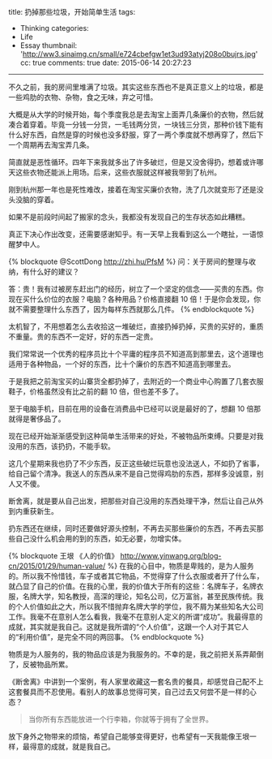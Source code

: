 title: 扔掉那些垃圾，开始简单生活
tags:
  - Thinking
categories:
  - Life
  - Essay
thumbnail: 'http://ww3.sinaimg.cn/small/e724cbefgw1et3ud93atyj208o0bujrs.jpg'
cc: true
comments: true
date: 2015-06-14 20:27:23
---

不久之前，我的房间里堆满了垃圾。其实这些东西也不是真正意义上的垃圾，都是一些鸡肋的衣物、杂物，食之无味，弃之可惜。

<!-- more -->

大概是从大学的时候开始，每个季度我总是去淘宝上面弄几条廉价的衣物，然后就凑合着穿着。毕竟一分钱一分货，一毛钱两分货，一块钱三分货，那种价钱下能有什么好东西，自然是穿的时候也没多舒服，穿了一两个季度就不想再穿了，然后下一个周期再去淘宝弄几条。

简直就是恶性循环。四年下来我就多出了许多破烂，但是又没舍得扔，想着或许哪天这些衣物还能派上用场。后来，这些衣服就这样被我带到了杭州。

刚到杭州那一年也是死性难改，接着在淘宝买廉价衣物，洗了几次就变形了还是没头没脑的穿着。

如果不是前段时间起了搬家的念头，我都没有发现自己的生存状态如此糟糕。

真正下决心作出改变，还需要感谢知乎。有一天早上我看到这么一个瞎扯，一语惊醒梦中人。

{% blockquote @ScottDong http://zhi.hu/PfsM %}
问：关于房间的整理与收纳，有什么好的建议？

答：贵！我有过被房东赶出门的经历，树立了一个坚定的信念——买贵的东西。你现在买什么价位的衣服？电脑？各种用品？价格直接翻 10 倍！于是你会发现，你就不需要整理什么东西了，因为每样东西就那么几件。
{% endblockquote %}

太机智了，不用想着怎么去收拾这一堆破烂，直接扔掉扔掉，买贵的买好的，重质不重量。贵的东西不一定好，好的东西一定贵。

我们常常说一个优秀的程序员比十个平庸的程序员不知道高到那里去，这个道理也适用于各种物品，一个好的东西，比十个廉价的东西不知道高到哪里去。

于是我把之前淘宝买的山寨货全都扔掉了，去附近的一个商业中心购置了几套衣服鞋子，价格虽然没有比之前的翻 10 倍，但也差不多了。

至于电脑手机，目前在用的设备在消费品中已经可以说是最好的了，想翻 10 倍那就得是奢侈品了。

现在已经开始渐渐感受到这种简单生活带来的好处，不被物品所束缚。只要是对我没用的东西，该扔扔，不能手软。

这几个星期来我也扔了不少东西，反正这些破烂玩意也没法送人，不如扔了省事，给自己留个清净。我送人的东西从来不是自己觉得鸡肋的东西，那样多没诚意，别人又不傻。

断舍离，就是要从自己出发，把那些对自己没用的东西处理干净，然后让自己从外到内重获新生。

扔东西还在继续，同时还要做好源头控制，不再去买那些廉价的东西，不再去买那些自己没什么机会用的到的东西，如无必要，勿增实体。

{% blockquote 王垠 《人的价值》 http://www.yinwang.org/blog-cn/2015/01/29/human-value/ %}
在我的心目中，物质是卑贱的，是为人服务的。所以我不怜惜钱，车子或者其它物品，不觉得穿了什么衣服或者开了什么车，就凸显了自己的价值。在我的心里，我的价值大于所有的这些：名牌车子，名牌衣服，名牌大学，知名教授，高深的理论，知名公司，亿万富翁，甚至民族传统。我的个人价值如此之大，所以我不惜抛弃名牌大学的学位，我不屑为某些知名大公司工作。我毫不在意别人怎么看我，我毫不在意别人定义的所谓“成功”。我最得意的成就，其实就是我自己。这就是我所谓的“个人价值”，这跟一个人对于其它人的“利用价值”，是完全不同的两回事。
{% endblockquote %}

物质是为人服务的，我的物品应该是为我服务的。不幸的是，我之前把关系弄颠倒了，反被物品所累。

《断舍离》中讲到一个案例，有人家里收藏这一套名贵的餐具，却感觉自己配不上这套餐具而不忍使用。看别人的故事总觉得可笑，自己过去又何尝不是一样的心态？

> 当你所有东西能放进一个行李箱，你就等于拥有了全世界。

放下身外之物带来的烦恼，希望自己能够变得更好，也希望有一天我能像王垠一样，最得意的成就，就是我自己。



